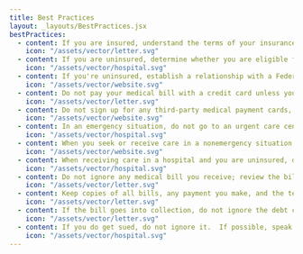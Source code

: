 ```yaml
---
title: Best Practices
layout: _layouts/BestPractices.jsx
bestPractices:
  - content: If you are insured, understand the terms of your insurance plan with respect to deductibles, co-pays, co-shares and whether you need prior approval.
    icon: "/assets/vector/letter.svg"
  - content: If you are uninsured, determine whether you are eligible for Medicaid, NJ Family Care or Free or Discounted Care (known as Charity Care). Charity Care is only available at acute care hospitals.
    icon: "/assets/vector/hospital.svg"
  - content: If you're uninsured, establish a relationship with a Federally Qualified Health Care facility in your area.
    icon: "/assets/vector/website.svg"
  - content: Do not pay your medical bill with a credit card unless you are certain that you can afford to pay your credit card bill.
    icon: "/assets/vector/letter.svg"
  - content: Do not sign up for any third-party medical payment cards, unless you are certain that you will be able to pay the bill during the usual introductory, interest-free period.
    icon: "/assets/vector/website.svg"
  - content: In an emergency situation, do not go to an urgent care center, but rather go to the emergency room in the closest acute care hospital.
    icon: "/assets/vector/hospital.svg"
  - content: When you seek or receive care in a nonemergency situation, always ask whether the physicians you are seeing are in your insurance network if the provider has not informed you (which they are obligated to do).
    icon: "/assets/vector/website.svg"
  - content: When receiving care in a hospital and you are uninsured, do not leave the hospital without first requesting (and hopefully) receiving a Charity Care application.
    icon: "/assets/vector/hospital.svg"
  - content: Do not ignore any medical bill you receive; review the bill to determine the accuracy of the bill to ensure that it contains no duplicate charges and that you received the services for which you are being billed; if you cannot pay within the time stated on the bill, enter into negotiations with the health provider to enter into a Reasonable Payment Plan based on your income.
    icon: "/assets/vector/letter.svg"
  - content: Keep copies of all bills, any payment you make, and the terms and conditions of any Payment Plan that you negotiate with your provider.
    icon: "/assets/vector/letter.svg"
  - content: If the bill goes into collection, do not ignore the debt collector's attempts to contact you. The debt collector is required to provide you with verification of the debt upon request. The collection agency is also required to offer you a Reasonable Payment Plan based on your income.
    icon: "/assets/vector/letter.svg"
  - content: If you do get sued, do not ignore it.  If possible, speak with an attorney about whether you should answer, contest the bill, file for bankruptcy or take other action.
    icon: "/assets/vector/hospital.svg"
---
```

